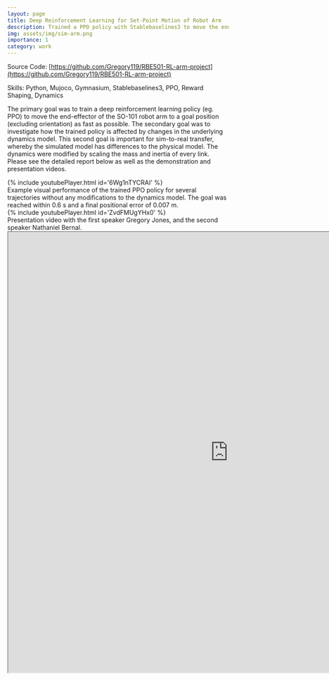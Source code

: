 ```yaml
---
layout: page
title: Deep Reinforcement Learning for Set-Point Motion of Robot Arm
description: Trained a PPO policy with Stablebaselines3 to move the end-effector of a robot arm to an arbitrary position in a custom made Mujoco based Gymnasium environment.
img: assets/img/sim-arm.png
importance: 1
category: work
---
```


Source Code: [https://github.com/Gregory119/RBE501-RL-arm-project](https://github.com/Gregory119/RBE501-RL-arm-project)

Skills: Python, Mujoco, Gymnasium, Stablebaselines3, PPO, Reward Shaping, Dynamics

The primary goal was to train a deep reinforcement learning policy (eg. PPO) to move the end-effector of the SO-101 robot arm to a goal position (excluding orientation) as fast as possible. The secondary goal was to investigate how the trained policy is affected by changes in the underlying dynamics model. This second goal is important for sim-to-real transfer, whereby the simulated model has differences to the physical model. The dynamics were modified by scaling the mass and inertia of every link. Please see the detailed report below as well as the demonstration and presentation videos.


<div class="row justify-content-sm-center">
{% include youtubePlayer.html id='6Wg1nTYCRAI' %}
</div>
<div class="caption">
    Example visual performance of the trained PPO policy for several trajectories without any modifications to the dynamics model. The goal was reached within 0.6 s and a final positional error of 0.007 m.
</div>

<div class="row justify-content-sm-center">
{% include youtubePlayer.html id='ZvdFMUgYHx0' %}
</div>
<div class="caption">
    Presentation video with the first speaker Gregory Jones, and the second speaker Nathaniel Bernal.
</div>

<iframe src="https://drive.google.com/file/d/1G2tplMlQSXy_Byd5qggdpWS8j8BTN_dG/preview" width="1000" height="1000"></iframe>
